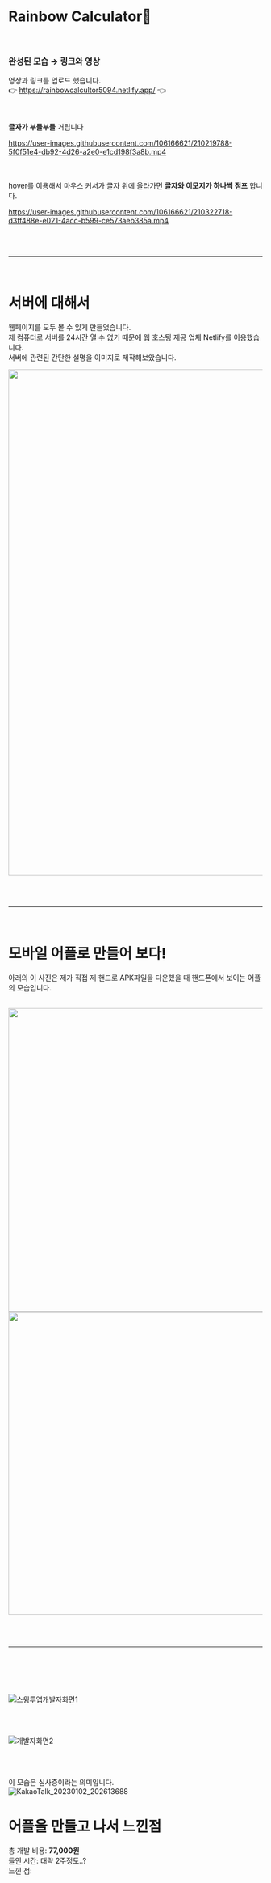 # Rainbow Calculator🌈

<br>

### 완성된 모습 → 링크와 영상

영상과 링크를 업로드 했습니다. <br>
👉  https://rainbowcalcultor5094.netlify.app/ 👈 <br><br><br>

**글자가 부들부들** 거립니다<br>

https://user-images.githubusercontent.com/106166621/210219788-5f0f51e4-db92-4d26-a2e0-e1cd198f3a8b.mp4

<br><br>
hover를 이용해서 마우스 커서가 글자 위에 올라가면 **글자와 이모지가 하나씩 점프** 합니다.<br>

https://user-images.githubusercontent.com/106166621/210322718-d3ff488e-e021-4acc-b599-ce573aeb385a.mp4



<br><br>
*****
<br>

#  서버에 대해서

웹페이지를 모두 볼 수 있게 만들었습니다. <br>
제 컴퓨터로 서버를 24시간 열 수 없기 때문에 웹 호스팅 제공 업체 Netlify를 이용했습니다.<br>
서버에 관련된 간단한 설명을 이미지로 제작해보았습니다. <br>

<img src="https://user-images.githubusercontent.com/106166621/210222856-f34b30e8-c248-402c-a3a1-4db1a6e18995.jpg" width="800" height="1000" >

<br><br>
*****
<br>

#  모바일 어플로 만들어 보다!

아래의 이 사진은 제가 직접 제 핸드로 APK파일을 다운했을 때 핸드폰에서 보이는 어플의 모습입니다.
<br><br>

<!--모바일 무지개계산기-->
<img src="https://user-images.githubusercontent.com/106166621/210224251-fb3564af-e58a-49e5-a3be-3cd091678cd2.jpg" height="600"> <img src="https://user-images.githubusercontent.com/106166621/210224256-97c08e8c-a879-4221-be01-8a76fd11c179.jpg" height="600">

<br><br>
*****
<br>

<!-- 
#  구글스토어에 출시해보기!


구글 플레이스토어에 앱을 출시하기 위해 Google Play Console 에 가입해야 합니다.<br>
**가입비용은 현재 환률 기준 32,375원** 들었습니다. <br>
참고로 한 번만 가입하면 됩니다!<br><br>

<img src="https://user-images.githubusercontent.com/106166621/210318675-0f7bbb65-ecce-47dc-9617-4306e3f93a43.png" width="700" height="500" >


현재(23년 01월 02일) 어플 출시 심사중입니다.<br>
저는 SWING2APP이라는 어플 제작 업체를 썼기 때문에 **출시 비용은 44,000원** 들었습니다. <br>
플레이스토어에 출시하려면 10,000원 앱스토어에 출시하려면 20,000원 추가 비용이 들었습니다.<br>
저는 안드로이드 이용자이고 상업적인 목적으로 어플을 제작한 것이 아니라서 플레이스토어에만 출시되게 했습니다.

-->

<br><br>

<!-- 스윙투앱개발자화면1 -->
![스윙투앱개발자화면1](https://user-images.githubusercontent.com/106166621/210320105-7758046a-31f6-40c5-b810-474d47c0dc6c.png)

<br><br>

<!-- 스윙투앱개발자화면2 -->
![개발자화면2](https://user-images.githubusercontent.com/106166621/210320869-3cf5531d-c912-44fe-bd0b-9ef7e5e9adcc.jpg)


<br><br>

이 모습은 심사중이라는 의미입니다.<br>
![KakaoTalk_20230102_202613688](https://user-images.githubusercontent.com/106166621/210225152-9f39e479-99ad-470a-9128-0f752dc0a1e5.jpg)



#  어플을 만들고 나서 느낀점

총 개발 비용: **77,000원** <br>
들인 시간: 대략 2주정도..? <br>
느낀 점: 

<br>

